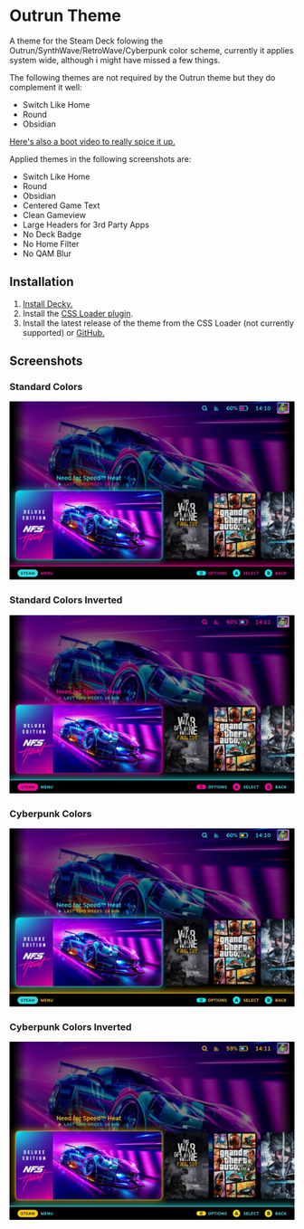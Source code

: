 # Outrun Theme
 A theme for the Steam Deck folowing the Outrun/SynthWave/RetroWave/Cyberpunk color scheme, currently it applies system wide, although i might have missed a few things. 
 
 The following themes are not required by the Outrun theme but they do complement it well:
 
 - Switch Like Home
 - Round
 - Obsidian
 
 [Here's also a boot video to really spice it up.](https://www.reddit.com/r/SteamDeck/comments/xpnmnb/quick_synthwaveoutrun_boot_animation_i_made/)
 
 Applied themes in the following screenshots are:
 
 - Switch Like Home
 - Round
 - Obsidian
 - Centered Game Text
 - Clean Gameview
 - Large Headers for 3rd Party Apps
 - No Deck Badge
 - No Home Filter
 - No QAM Blur

## Installation
1. [Install Decky.](https://github.com/SteamDeckHomebrew/decky-loader#installation)
2. Install the [CSS Loader plugin](https://github.com/suchmememanyskill/SDH-CssLoader).
3. Install the latest release of the theme from the CSS Loader (not currently supported) or [GitHub.](https://github.com/GrodanBool/Outrun-Steam-Deck-Theme/releases/tag/v0.2-alpha)
 
 
 
## Screenshots
### Standard Colors
 ![Standard Colors](https://github.com/GrodanBool/Border-and-Shadow-Edit/blob/main/cyan-pink-n.jpg?raw=true)
### Standard Colors Inverted
 ![Inverted Standard](https://github.com/GrodanBool/Border-and-Shadow-Edit/blob/main/cyan-pink-inverted.jpg?raw=true)
### Cyberpunk Colors
 ![Cyberpunk](https://github.com/GrodanBool/Border-and-Shadow-Edit/blob/main/cyan-yellow-n.jpg?raw=true)
### Cyberpunk Colors Inverted
 ![Cyberpunk Inverted](https://github.com/GrodanBool/Border-and-Shadow-Edit/blob/main/cyan-yellow-inverted.jpg?raw=true)
